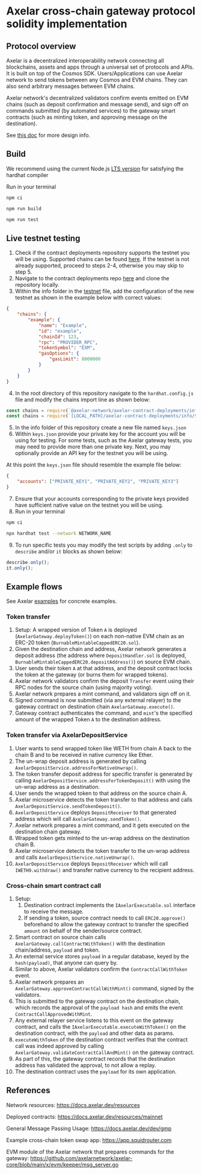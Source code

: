 # Axelar cross-chain gateway protocol solidity implementation

## Protocol overview

Axelar is a decentralized interoperability network connecting all blockchains, assets and apps through a universal set of protocols and APIs.
It is built on top of the Cosmos SDK. Users/Applications can use Axelar network to send tokens between any Cosmos and EVM chains. They can also
send arbitrary messages between EVM chains.

Axelar network's decentralized validators confirm events emitted on EVM chains (such as deposit confirmation and message send),
and sign off on commands submitted (by automated services) to the gateway smart contracts (such as minting token, and approving message on the destination).

See [this doc](./DESIGN.md) for more design info.

## Build

We recommend using the current Node.js [LTS version](https://nodejs.org/en/about/releases/) for satisfying the hardhat compiler

Run in your terminal

```bash
npm ci

npm run build

npm run test
```

## Live testnet testing

1. Check if the contract deployments repository supports the testnet you will be using. Supported chains can be found [here](https://github.com/axelarnetwork/axelar-contract-deployments/blob/main/info/testnet.json). If the testnet is not already supported, proceed to steps 2-4, otherwise you may skip to step 5.
2. Navigate to the contract deployments repo [here](https://github.com/axelarnetwork/axelar-contract-deployments/) and clone the repository locally.
3. Within the info folder in the [testnet](https://github.com/axelarnetwork/axelar-contract-deployments/blob/main/info/testnet.json) file, add the configuration of the new testnet as shown in the example below with correct values:

```json
{
    "chains": {
        "example": {
            "name": "Example",
            "id": "example",
            "chainId": 123,
            "rpc": "PROVIDER_RPC",
            "tokenSymbol": "EXM",
            "gasOptions": {
                "gasLimit": 8000000
            }
        }
    }
}
```

4. In the root directory of this repository navigate to the `hardhat.config.js` file and modify the chains import line as shown below:

```javascript
const chains = require(`@axelar-network/axelar-contract-deployments/info/${env}.json`);
const chains = require(`[LOCAL_PATH]/axelar-contract-deployments/info/${env}.json`);
```

5. In the info folder of this repository create a new file named `keys.json`
6. Within `keys.json` provide your private key for the account you will be using for testing. For some tests, such as the Axelar gateway tests, you may need to provide more than one private key. Next, you may optionally provide an API key for the testnet you will be using.

At this point the `keys.json` file should resemble the example file below:

```json
{
    "accounts": ["PRIVATE_KEY1", "PRIVATE_KEY2", "PRIVATE_KEY3"]
}
```

7. Ensure that your accounts corresponding to the private keys provided have sufficient native value on the testnet you will be using.
8. Run in your terminal

```bash
npm ci

npx hardhat test --network NETWORK_NAME
```

9. To run specific tests you may modify the test scripts by adding `.only` to `describe` and/or `it` blocks as shown below:

```javascript
describe.only();
it.only();
```

## Example flows

See Axelar [examples](https://github.com/axelarnetwork/axelar-examples) for concrete examples.

### Token transfer

1. Setup: A wrapped version of Token `A` is deployed (`AxelarGateway.deployToken()`)
   on each non-native EVM chain as an ERC-20 token (`BurnableMintableCappedERC20.sol`).
2. Given the destination chain and address, Axelar network generates a deposit address (the address where `DepositHandler.sol` is deployed,
   `BurnableMintableCappedERC20.depositAddress()`) on source EVM chain.
3. User sends their token `A` at that address, and the deposit contract locks the token at the gateway (or burns them for wrapped tokens).
4. Axelar network validators confirm the deposit `Transfer` event using their RPC nodes for the source chain (using majority voting).
5. Axelar network prepares a mint command, and validators sign off on it.
6. Signed command is now submitted (via any external relayer) to the gateway contract on destination chain `AxelarGateway.execute()`.
7. Gateway contract authenticates the command, and `mint`'s the specified amount of the wrapped Token `A` to the destination address.

### Token transfer via AxelarDepositService

1. User wants to send wrapped token like WETH from chain A back to the chain B and to be received in native currency like Ether.
2. The un-wrap deposit address is generated by calling `AxelarDepositService.addressForNativeUnwrap()`.
3. The token transfer deposit address for specific transfer is generated by calling `AxelarDepositService.addressForTokenDeposit()` with using the un-wrap address as a destination.
4. User sends the wrapped token to that address on the source chain A.
5. Axelar microservice detects the token transfer to that address and calls `AxelarDepositService.sendTokenDeposit()`.
6. `AxelarDepositService` deploys `DepositReceiver` to that generated address which will call `AxelarGateway.sendToken()`.
7. Axelar network prepares a mint command, and it gets executed on the destination chain gateway.
8. Wrapped token gets minted to the un-wrap address on the destination chain B.
9. Axelar microservice detects the token transfer to the un-wrap address and calls `AxelarDepositService.nativeUnwrap()`.
10. `AxelarDepositService` deploys `DepositReceiver` which will call `IWETH9.withdraw()` and transfer native currency to the recipient address.

### Cross-chain smart contract call

1. Setup:
    1. Destination contract implements the `IAxelarExecutable.sol` interface to receive the message.
    2. If sending a token, source contract needs to call `ERC20.approve()` beforehand to allow the gateway contract
       to transfer the specified `amount` on behalf of the sender/source contract.
2. Smart contract on source chain calls `AxelarGateway.callContractWithToken()` with the destination chain/address, `payload` and token.
3. An external service stores `payload` in a regular database, keyed by the `hash(payload)`, that anyone can query by.
4. Similar to above, Axelar validators confirm the `ContractCallWithToken` event.
5. Axelar network prepares an `AxelarGateway.approveContractCallWithMint()` command, signed by the validators.
6. This is submitted to the gateway contract on the destination chain,
   which records the approval of the `payload hash` and emits the event `ContractCallApprovedWithMint`.
7. Any external relayer service listens to this event on the gateway contract, and calls the `IAxelarExecutable.executeWithToken()`
   on the destination contract, with the `payload` and other data as params.
8. `executeWithToken` of the destination contract verifies that the contract call was indeed approved by calling `AxelarGateway.validateContractCallAndMint()`
   on the gateway contract.
9. As part of this, the gateway contract records that the destination address has validated the approval, to not allow a replay.
10. The destination contract uses the `payload` for its own application.

## References

Network resources: https://docs.axelar.dev/resources

Deployed contracts: https://docs.axelar.dev/resources/mainnet

General Message Passing Usage: https://docs.axelar.dev/dev/gmp

Example cross-chain token swap app: https://app.squidrouter.com

EVM module of the Axelar network that prepares commands for the gateway: https://github.com/axelarnetwork/axelar-core/blob/main/x/evm/keeper/msg_server.go
